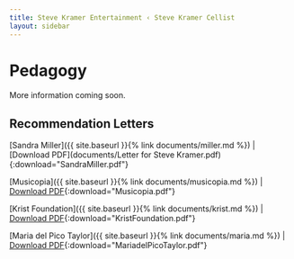```yaml
---
title: Steve Kramer Entertainment ‹ Steve Kramer Cellist
layout: sidebar
---
```

# Pedagogy


More information coming soon.


## Recommendation Letters

[Sandra Miller]({{ site.baseurl }}{% link documents/miller.md %})  \|
[Download PDF](documents/Letter for Steve Kramer.pdf){:download="SandraMiller.pdf"}

[Musicopia]({{ site.baseurl }}{% link documents/musicopia.md %}) \|
[Download PDF](documents/Steve_Kramer_Musicopia_Recommendation.pdf){:download="Musicopia.pdf"}

[Krist Foundation]({{ site.baseurl }}{% link documents/krist.md %}) \|
[Download PDF](documents/Foundation_recommendation.pdf){:download="KristFoundation.pdf"}

[Maria del Pico Taylor]({{ site.baseurl }}{% link documents/maria.md %}) \|
[Download PDF](documents/Steve_Kramer_Recommendation_Maria.pdf){:download="MariadelPicoTaylor.pdf"}


